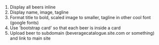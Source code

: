 1. Display all beers inline
2. Display name, image, tagline
3. Format title to bold, scaled image to smaller, tagline in other cool font (google fonts)
4. Use 'bootstrap card' so that each beer is inside a card
5. Upload beer to subdomain (beveragecatalogue.site.com or something) and link to main site
